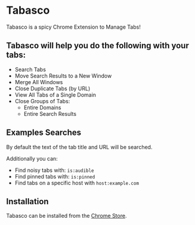 # Tabasco

Tabasco is a spicy Chrome Extension to Manage Tabs!

## Tabasco will help you do the following with your tabs:

- Search Tabs
- Move Search Results to a New Window
- Merge All Windows
- Close Duplicate Tabs (by URL)
- View All Tabs of a Single Domain
- Close Groups of Tabs:
	- Entire Domains
	- Entire Search Results

## Examples Searches

By default the text of the tab title and URL will be searched.

Additionally you can:

- Find noisy tabs with: `is:audible`
- Find pinned tabs with: `is:pinned`
- Find tabs on a specific host with `host:example.com`

## Installation

Tabasco can be installed from the [Chrome Store](https://chrome.google.com/webstore/detail/tabasco/apnefdpgaignkblccanndkelkjabjgjh).
